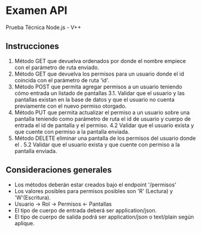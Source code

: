 # Examen API

Prueba Técnica Node.js - V++

## Instrucciones

1. Método GET que devuelva  ordenados por donde el nombre empiece con el parámetro de ruta enviado.
2. Método GET que devuelva los permisos para un usuario donde el id coincida con el parámetro de ruta 'id'.
3. Método POST que permita agregar permisos a un usuario teniendo cómo entrada un listado de pantallas
    3.1. Validar que el usuario y las pantallas existan en la base de datos y que el usuario no cuenta previamente con el nuevo permiso otorgado.
4. Método PUT que permita actualizar el permiso a un usuario sobre una pantalla teniendo como parámetro de ruta el id de usuario y cuerpo de entrada el id de pantalla y el permiso.
    4.2 Validar que el usuario exista y que cuente con permiso a la pantalla enviada.
5. Método DELETE eliminar una pantalla de los permisos del usuario donde el .
    5.2 Validar que el usuario exista y que cuente con permiso a la pantalla enviada.

## Consideraciones generales
- Los métodos deberán estar creados bajo el endpoint '/permisos'
- Los valores posibles para permisos posibles son 'R' (Lectura) y 'W'(Escritura).
- Usuario -> Rol -> Permisos <- Pantallas
- El tipo de cuerpo de entrada deberá ser application/json.
- El tipo de cuerpo de salida podrá ser application/json o text/plain según aplique.


